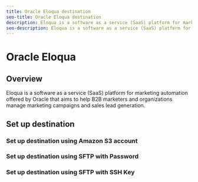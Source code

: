 ```yaml
---
title: Oracle Eloqua destination
seo-title: Oracle Eloqua destination
description: Eloqua is a software as a service (SaaS) platform for marketing automation offered by Oracle that aims to help B2B marketers and organizations manage marketing campaigns and sales lead generation.
seo-description: Eloqua is a software as a service (SaaS) platform for marketing automation offered by Oracle that aims to help B2B marketers and organizations manage marketing campaigns and sales lead generation.
---
```


# Oracle Eloqua

## Overview

Eloqua is a software as a service (SaaS) platform for marketing automation offered by Oracle that aims to help B2B marketers and organizations manage marketing campaigns and sales lead generation.

## Set up destination

### Set up destination using Amazon S3 account

### Set up destination using SFTP with Password

### Set up destination using SFTP with SSH Key


